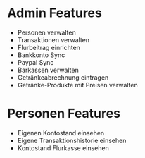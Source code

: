 # Admin Features

- Personen verwalten
- Transaktionen verwalten
- Flurbeitrag einrichten
- Bankkonto Sync
- Paypal Sync
- Barkassen verwalten
- Getränkeabrechnung eintragen
- Getränke-Produkte mit Preisen verwalten

# Personen Features

- Eigenen Kontostand einsehen
- Eigene Transaktionshistorie einsehen
- Kontostand Flurkasse einsehen
